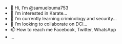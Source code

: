 - 👋 Hi, I’m @samuelouma753
- 👀 I’m interested in Karate...
- 🌱 I’m currently learning criminology and security...
- 💞️ I’m looking to collaborate on DCI...
- 📫 How to reach me Facebook, Twitter, WhatsApp
- ...

<!---
samuelouma753/samuelouma753 is a ✨ special ✨ repository because its `README.md` (this file) appears on your GitHub profile.
You can click the Preview link to take a look at your changes.
--->
